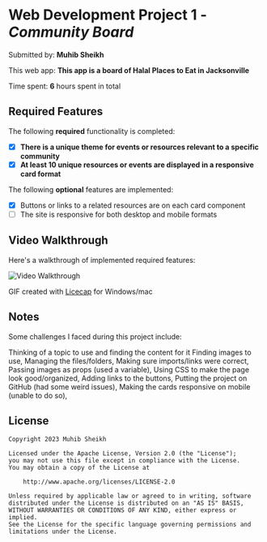 # Web Development Project 1 - *Community Board*

Submitted by: **Muhib Sheikh**

This web app: **This app is a board of Halal Places to Eat in Jacksonville**

Time spent: **6** hours spent in total

## Required Features

The following **required** functionality is completed:

- [X] **There is a unique theme for events or resources relevant to a specific community**
- [X] **At least 10 unique resources or events are displayed in a responsive card format**

The following **optional** features are implemented:

- [X] Buttons or links to a related resources are on each card component
- [ ] The site is responsive for both desktop and mobile formats

<!-- The following **additional** features are implemented: -->

<!-- * [ ] List anything else that you added to improve the site's functionality! -->

## Video Walkthrough

Here's a walkthrough of implemented required features:

<img src='Project1Walkthrough.gif' title='Video Walkthrough' width='' alt='Video Walkthrough' />

<!-- Replace this with whatever GIF tool you used! -->
GIF created with [Licecap](https://www.cockos.com/licecap/) for Windows/mac 
<!-- Recommended tools:
[Kap](https://getkap.co/) for macOS
[ScreenToGif](https://www.screentogif.com/) for Windows
[peek](https://github.com/phw/peek) for Linux. -->

## Notes

Some challenges I faced during this project include:

Thinking of a topic to use and finding the content for it
Finding images to use, 
Managing the files/folders, 
Making sure imports/links were correct, 
Passing images as props (used a variable), 
Using CSS to make the page look good/organized, 
Adding links to the buttons, 
Putting the project on GitHub (had some weird issues), 
Making the cards responsive on mobile (unable to do so), 


## License

    Copyright 2023 Muhib Sheikh

    Licensed under the Apache License, Version 2.0 (the "License");
    you may not use this file except in compliance with the License.
    You may obtain a copy of the License at

        http://www.apache.org/licenses/LICENSE-2.0

    Unless required by applicable law or agreed to in writing, software
    distributed under the License is distributed on an "AS IS" BASIS,
    WITHOUT WARRANTIES OR CONDITIONS OF ANY KIND, either express or implied.
    See the License for the specific language governing permissions and
    limitations under the License.
